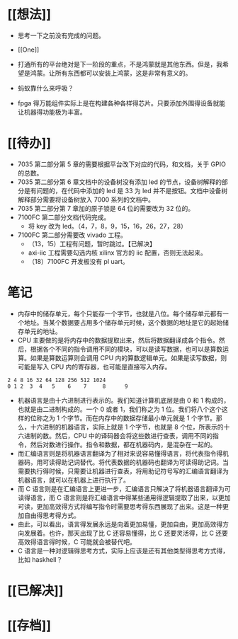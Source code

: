 # [[想法]]
- 思考一下之前没有完成的问题。
- [[One]]

- 打通所有的平台绝对是下一阶段的重点，不是鸿蒙就是其他东西。但是，我希望是鸿蒙。让所有东西都可以安装上鸿蒙，这是非常有意义的。
- 蚂蚁靠什么来呼吸？
- fpga 得万能组件实际上是在构建各种各样得芯片。只要添加外围得设备就能让机器得功能极为丰富。
# [[待办]]
- 7035 第二部分第 5 章的需要根据平台改下对应的代码，和文档，关于 GPIO 的总数。
- 7035 第二部分第 6 章文档中的设备树没有添加 led 的节点，设备树解释的部分是有问题的，在代码中添加的 led 是 33 为 led 并不是按钮。文档中设备树解释部分需要将设备树放入 7000 系列的文档中。
- 7035 第二部分第 7 章加的原子锁是 64 位的需要改为 32 位的。
- 7100FC 第二部分文档代码完成。
	- 将 key 改为 led。（4，7，8，9，15，16，26，27，28）
- 7100FC 第二部分需要改 vivado 工程。
	- （13，15）工程有问题，暂时跳过。【已解决】
	- axi-iic 工程需要勾选内核 xilinx 官方的 iic 配置，否则无法起来。
	- （18）7100FC 开发板没有 pl uart。

# 笔记
- 内存中的储存单元，每个只能存一个字节，也就是八位。每个储存单元都有一个地址。当某个数据要占用多个储存单元时候，这个数据的地址是它的起始储存单元的地址。
- CPU 主要做的是将内存中的数据提取出来，然后将数据翻译成各个指令。然后，根据各个不同的指令调用不同的模块，可以是读写数据，也可以是算数运算。如果是算数运算则会调用 CPU 内的算数逻辑单元。如果是读写数据，则可能是写入 CPU 内的寄存器，也可能是直接写入内存。
``` 
2 4 8 16 32 64 128 256 512 1024
0 1 2  3  4   5    6    7     8      9 
```
- 机器语言是由十六进制进行表示的。我们知道计算机底层是由 0 和 1 构成的，也就是由二进制构成的。一个 0 或者 1，我们称之为 1 位。我们将八个这个这样的位称之为 1 个字节。而在内存中的数据存储最小单元就是 1 个字节。那么，十六进制的机器语言，实际上就是 1 个字节，也就是 8 个位，所表示的十六进制的数。然后，CPU 中的译码器会将这些数进行查表，调用不同的指令，然后对数进行操作。指令和数据，都在机器码内，是混杂在一起的。
- 而汇编语言则是将机器语言翻译为了相对来说容易懂得语言，将代表指令得机器码，用可读得助记词替代。将代表数据的机器码也翻译为可读得助记词。当需要执行得时候，只需要让机器进行查表，将用助记符号写的汇编语言翻译为机器语言，就可以在机器上进行执行了。
- 而 C 语言则是在汇编语言上更进一步，汇编语言只解决了将机器语言翻译为可读得语言，而 C 语言则是将汇编语言中得某些通用得逻辑提取了出来，以更加可读，更加高效得方式将编写指令时需要思考得东西展现了出来。这是一种更加自由得思考得方式。
- 由此，可以看出，语言得发展永远是向着更加易懂，更加自由，更加高效得方向发展着。也许，那天出现了比 C 还容易懂得，比 C 还要灵活得，比 C 还要高效得语言得时候，C 可能就会被替代吧。
- C 语言是一种对逻辑得思考方式，实际上应该是还有其他类型得思考方式得，比如 haskhell？
# [[已解决]]

# [[存档]]